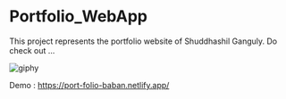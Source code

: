﻿# Portfolio_WebApp
This project represents the portfolio website of Shuddhashil Ganguly. Do check out ...

![giphy](https://github.com/SHUDDHASHIL21/Portfolio_WebApp/assets/74821496/20c8debf-5fb8-4c86-a3ce-f337344d2878) 

Demo : https://port-folio-baban.netlify.app/

